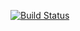 [![Build Status](https://travis-ci.com/Nikas240/Testing3.svg?branch=main)](https://travis-ci.com/Nikas240/Testing3)
 
